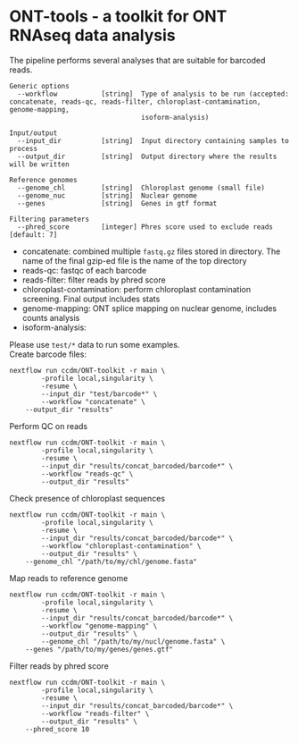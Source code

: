 # ONT-tools - a toolkit for ONT RNAseq data analysis

The pipeline performs several analyses that are suitable for barcoded reads.     

```
Generic options
  --workflow           [string]  Type of analysis to be run (accepted: concatenate, reads-qc, reads-filter, chloroplast-contamination, genome-mapping,
                                 isoform-analysis)

Input/output
  --input_dir          [string]  Input directory containing samples to process
  --output_dir         [string]  Output directory where the results will be written

Reference genomes
  --genome_chl         [string]  Chloroplast genome (small file)
  --genome_nuc         [string]  Nuclear genome
  --genes              [string]  Genes in gtf format

Filtering parameters
  --phred_score        [integer] Phres score used to exclude reads [default: 7]
``` 

* concatenate: combined multiple ```fastq.gz``` files stored in directory. The name of the final gzip-ed file is the name of the top directory
* reads-qc: fastqc of each barcode
* reads-filter: filter reads by phred score
* chloroplast-contamination: perform chloroplast contamination screening. Final output includes stats
* genome-mapping: ONT splice mapping on nuclear genome, includes counts analysis
* isoform-analysis:     

Please use ```test/*``` data to run some examples.    
Create barcode files:
```
nextflow run ccdm/ONT-toolkit -r main \
        -profile local,singularity \
        -resume \
        --input_dir "test/barcode*" \
        --workflow "concatenate" \
	--output_dir "results"
```

Perform QC on reads
```
nextflow run ccdm/ONT-toolkit -r main \
        -profile local,singularity \
        -resume \
        --input_dir "results/concat_barcoded/barcode*" \
        --workflow "reads-qc" \
        --output_dir "results"
```

Check presence of chloroplast sequences      
```
nextflow run ccdm/ONT-toolkit -r main \
        -profile local,singularity \
        -resume \
        --input_dir "results/concat_barcoded/barcode*" \
        --workflow "chloroplast-contamination" \
        --output_dir "results" \
	--genome_chl "/path/to/my/chl/genome.fasta"
```

Map reads to reference genome    
```
nextflow run ccdm/ONT-toolkit -r main \
        -profile local,singularity \
        -resume \
        --input_dir "results/concat_barcoded/barcode*" \
        --workflow "genome-mapping" \
        --output_dir "results" \
        --genome_chl "/path/to/my/nucl/genome.fasta" \
	--genes "/path/to/my/genes/genes.gtf"

```

Filter reads by phred score
```
nextflow run ccdm/ONT-toolkit -r main \
        -profile local,singularity \
        -resume \
        --input_dir "results/concat_barcoded/barcode*" \
        --workflow "reads-filter" \
        --output_dir "results" \
	--phred_score 10
```

